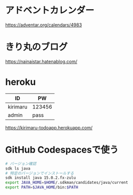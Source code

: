 
# アドベントカレンダー

https://adventar.org/calendars/4983

# きり丸のブログ
https://nainaistar.hatenablog.com/


# heroku

|ID|PW|
|---|---|
|kirimaru|123456|
|admin|pass|
  
https://kirimaru-todoapp.herokuapp.com/


# GitHub Codespacesで使う

```bash
# バージョン確認
sdk ls java
# 特定のバージョンでインストールする
sdk install java 15.0.2.fx-zulu
export JAVA_HOME=$HOME/.sdkman/candidates/java/current
export PATH=$JAVA_HOME/bin:$PATH
```